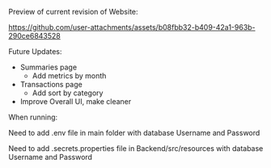 Preview of current revision of Website:


  https://github.com/user-attachments/assets/b08fbb32-b409-42a1-963b-290ce6843528

Future Updates:
- Summaries page
  - Add metrics by month
- Transactions page
  - Add sort by category
- Improve Overall UI, make cleaner

When running:

Need to add .env file in main folder with database Username and Password

Need to add .secrets.properties file in Backend/src/resources with database Username and Password

